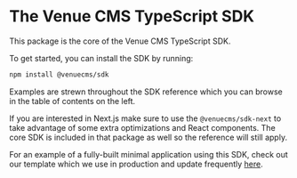 # The Venue CMS TypeScript SDK

This package is the core of the Venue CMS TypeScript SDK.

To get started, you can install the SDK by running:
```bash
npm install @venuecms/sdk
```

Examples are strewn throughout the SDK reference which you can browse in the table of contents on the left.

If you are interested in Next.js make sure to use the `@venuecms/sdk-next` to take advantage of some extra optimizations and React components. The core SDK is included in that package as well so the reference will still apply.

For an example of a fully-built minimal application using this SDK, check out our template which we use in production and update frequently [here](https://github.com/venuecms/template-minimal).

